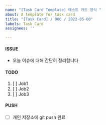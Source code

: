 ```yaml
---
name: "[Task Card Template] 태스트 카드 양식 "
about: A template for task card
title: "[Task Card] / OOO / 2022-05-OO"
labels: Task Card
assignees: ''

---
```


#### ISSUE
- 오늘 이슈에 대해 간단히 정리합니다

#### TODO
1. [ ] Job1
2. [ ] Job2
3. [ ] Job3

#### PUSH
- [ ] 개인 저장소에 git push 완료
